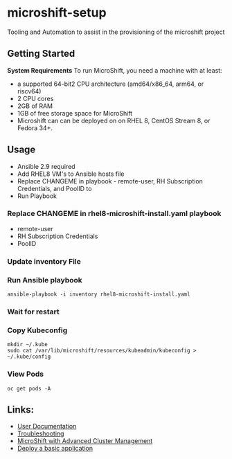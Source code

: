 # microshift-setup
Tooling and Automation to assist in the provisioning of the microshift project

## Getting Started
**System Requirements**
To run MicroShift, you need a machine with at least:

- a supported 64-bit2 CPU architecture (amd64/x86_64, arm64, or riscv64)
- 2 CPU cores
- 2GB of RAM
- 1GB of free storage space for MicroShift
- Microshift can can be deployed on on RHEL 8, CentOS Stream 8, or Fedora 34+.

## Usage
- Ansible 2.9 required
- Add RHEL8 VM's to Ansible hosts file
- Replace CHANGEME in playbook - remote-user, RH Subscription Credentials, and PoolID to
- Run Playbook

### Replace CHANGEME in rhel8-microshift-install.yaml playbook 
- remote-user 
- RH Subscription Credentials
- PoolID

### Update inventory File

### Run Ansible playbook
```
ansible-playbook -i inventory rhel8-microshift-install.yaml
```
### Wait for restart 

### Copy Kubeconfig 
```
mkdir ~/.kube
sudo cat /var/lib/microshift/resources/kubeadmin/kubeconfig > ~/.kube/config
```

### View Pods 
```
oc get pods -A
```

## Links: 
- [User Documentation](https://microshift.io/docs/user-documentation/)
- [Troubleshooting](https://microshift.io/docs/user-documentation/troubleshooting/)
- [MicroShift with Advanced Cluster Management](https://microshift.io/docs/user-documentation/how-tos/acm-with-microshift/)
- [Deploy a basic application](https://microshift.io/docs/user-documentation/how-tos/example-usage/)